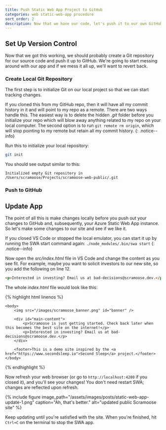 ```yaml
---
title: Push Static Web App Project to GitHub
categories: web static-web-app procedure
sort_order: 2
description: Now that we have our code, let's push it to our own GitHub repo.
---
```

## Set Up Version Control

Now that we got this working, we should probably create a Git repository for our source code and push it up to GitHub. We're going to start messing around with our app and if we mess it all up, we'll want to revert back.

### Create Local Git Repository

The first step is to initialize Git on our local project so that we can start tracking changes.

If you cloned this from my GitHub repo, then it will have all my commit history in it and will point to my repo as a remote. There are two ways handle this. The easiest way is to delete the hidden *.git* folder before you initialize your repo which will blow away anything related to my repo on your local computer. The second option is to run `git remote rm origin`, which will stop pointing to my remote but retain all my commit history.
{: .notice--info}

Run this to initialize your local repository:

``` bash
git init
```

You should see output similar to this:

```
Initialized empty Git repository in /Users/scramoose/Projects/scramoose-web-public/.git
```

### Push to GitHub

## Update App

The point of all this is make changes locally before you push out your changes to GitHub and, subsequently, your Azure Static Web App instance. So let's make some changes to our site and see if we like it.

If you closed VS Code or stopped the local emulator, you can start it up by running the SWA start command again: `./node_modules/.bin/swa start`
{: .notice--info}

Now open the *src/index.html* file in VS Code and change the content as you see fit. For example, maybe you want to solicit investors to our new site, so you add the following on line 12.

``` html
<p>Interested in investing? Email us at bad-decisions@scramoose.dev.</p>
```

The whole *index.html* file would look like this:

{% highlight html linenos %}
<html>
    <head>
        <title>Scramoose</title>
        <link rel="stylesheet" href="/css/main.css" />
    </head>

    <body>
        <img src="/images/scramoose_banner.png" id="banner" />

        <div id="main-content">
            <p>Scramoose is just getting started. Check back later when this becomes the best site on the internet!</p>
            <p>Interested in investing? Email us at bad-decisions@scramoose.dev.</p>
        </div>

        <footer>This is a demo site inspired by the <a href="https://www.secondsleep.io">Second Sleep</a> project.</footer>
    </body>
</html>
{% endhighlight %}

Now refresh your web browser (or go to `http://localhost:4280` if you closed it), and you'll see your changes! You don't need restart SWA; changes are reflected upon refresh.

{% include figure image_path="/assets/images/posts/static-web-app-update-1.png" caption="Ah, that's better." alt="updated public Scramoose site" %}

Keep updating until you're satisfied with the site. When you're finished, hit `Ctrl+C` on the terminal to stop the SWA app.